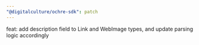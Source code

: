 ```yaml
---
"@digitalculture/ochre-sdk": patch
---
```


feat: add description field to Link and WebImage types, and update parsing logic accordingly
